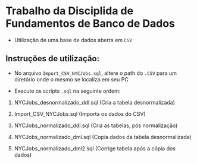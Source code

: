 # Trabalho da Disciplida de Fundamentos de Banco de Dados
* Utilização de uma base de dados aberta em ``CSV`` 

## Instruções de utilização:
* No arquivo ``Import_CSV_NYCJobs.sql``, altere o path do ``.CSV`` para um diretório onde o mesmo se localiza em seu PC

* Execute os scripts ``.sql`` na seguinte ordem:
1.  NYCJobs_desnormalizado_ddl.sql (Cria a tabela desnormalizada)

2.  Import_CSV_NYCJobs.sql (Importa os dados do CSV)

3.  NYCJobs_normalizado_ddl.sql (Cria as tabelas, pós normalização)

4.  NYCJobs_normalizado_dml.sql (Copia dados da tabela desnormalizada)

5.  NYCJobs_normalizado_dml2.sql (Corrige tabela após a cópia dos dados)
